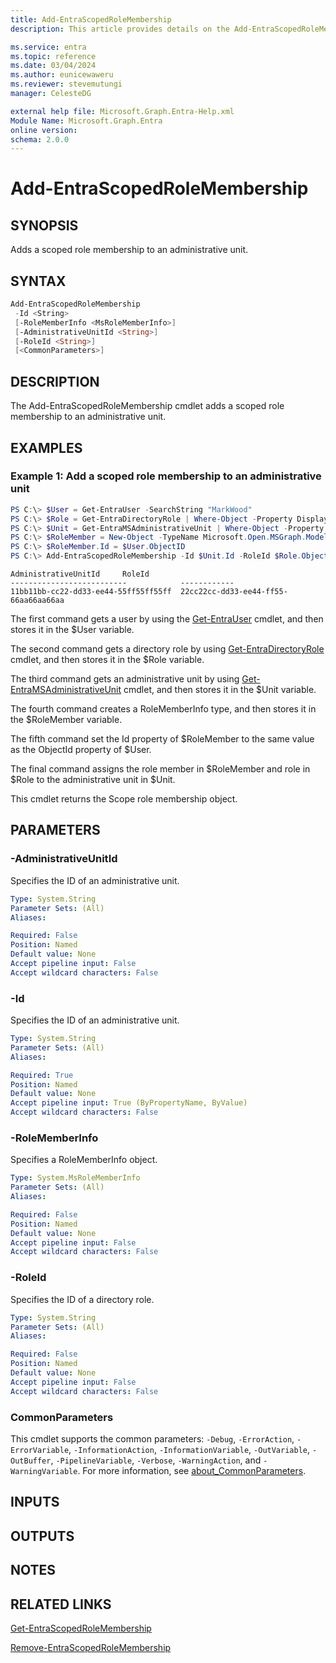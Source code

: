 ```yaml
---
title: Add-EntraScopedRoleMembership
description: This article provides details on the Add-EntraScopedRoleMembership command.

ms.service: entra
ms.topic: reference
ms.date: 03/04/2024
ms.author: eunicewaweru
ms.reviewer: stevemutungi
manager: CelesteDG

external help file: Microsoft.Graph.Entra-Help.xml
Module Name: Microsoft.Graph.Entra
online version:
schema: 2.0.0
---
```


# Add-EntraScopedRoleMembership

## SYNOPSIS

Adds a scoped role membership to an administrative unit.

## SYNTAX

```powershell
Add-EntraScopedRoleMembership 
 -Id <String>
 [-RoleMemberInfo <MsRoleMemberInfo>] 
 [-AdministrativeUnitId <String>] 
 [-RoleId <String>] 
 [<CommonParameters>]
```

## DESCRIPTION

The Add-EntraScopedRoleMembership cmdlet adds a scoped role membership to an administrative unit.

## EXAMPLES

### Example 1: Add a scoped role membership to an administrative unit

```powershell
PS C:\> $User = Get-EntraUser -SearchString "MarkWood"
PS C:\> $Role = Get-EntraDirectoryRole | Where-Object -Property DisplayName -EQ -Value "User Administrator"
PS C:\> $Unit = Get-EntraMSAdministrativeUnit | Where-Object -Property DisplayName -Eq -Value "New MSAdmin unit"
PS C:\> $RoleMember = New-Object -TypeName Microsoft.Open.MSGraph.Model.MsRolememberinfo.RoleMemberInfo
PS C:\> $RoleMember.Id = $User.ObjectID
PS C:\> Add-EntraScopedRoleMembership -Id $Unit.Id -RoleId $Role.ObjectId -RoleMemberInfo $RoleMember
```

```output
AdministrativeUnitId     RoleId  
--------------------------            ------------  
11bb11bb-cc22-dd33-ee44-55ff55ff55ff  22cc22cc-dd33-ee44-ff55-66aa66aa66aa
```

The first command gets a user by using the [Get-EntraUser](./Get-EntraUser.md) cmdlet, and then stores it in the $User variable.  

The second command gets a directory role by using [Get-EntraDirectoryRole](./Get-EntraDirectoryRole.md) cmdlet, and then stores it in the $Role variable.  

The third command gets an administrative unit by using [Get-EntraMSAdministrativeUnit](./Get-EntraMSAdministrativeUnit.md) cmdlet, and then stores it in the $Unit variable.  

The fourth command creates a RoleMemberInfo type, and then stores it in the $RoleMember variable.  

The fifth command set the Id property of $RoleMember to the same value as the ObjectId property of $User.  

The final command assigns the role member in $RoleMember and role in $Role to the administrative unit in $Unit.  

This cmdlet returns the Scope role membership object.

## PARAMETERS

### -AdministrativeUnitId

Specifies the ID of an administrative unit.

```yaml
Type: System.String
Parameter Sets: (All)
Aliases:

Required: False
Position: Named
Default value: None
Accept pipeline input: False
Accept wildcard characters: False
```

### -Id

Specifies the ID of an administrative unit.

```yaml
Type: System.String
Parameter Sets: (All)
Aliases:

Required: True
Position: Named
Default value: None
Accept pipeline input: True (ByPropertyName, ByValue)
Accept wildcard characters: False
```

### -RoleMemberInfo

Specifies a RoleMemberInfo object.

```yaml
Type: System.MsRoleMemberInfo
Parameter Sets: (All)
Aliases:

Required: False
Position: Named
Default value: None
Accept pipeline input: False
Accept wildcard characters: False
```

### -RoleId

Specifies the ID of a directory role.

```yaml
Type: System.String
Parameter Sets: (All)
Aliases:

Required: False
Position: Named
Default value: None
Accept pipeline input: False
Accept wildcard characters: False
```

### CommonParameters

This cmdlet supports the common parameters: `-Debug`, `-ErrorAction`, `-ErrorVariable`, `-InformationAction`, `-InformationVariable`, `-OutVariable`, `-OutBuffer`, `-PipelineVariable`, `-Verbose`, `-WarningAction`, and `-WarningVariable`. For more information, see [about_CommonParameters](https://go.microsoft.com/fwlink/?LinkID=113216).

## INPUTS

## OUTPUTS

## NOTES

## RELATED LINKS

[Get-EntraScopedRoleMembership](Get-EntraScopedRoleMembership.md)

[Remove-EntraScopedRoleMembership](Remove-EntraScopedRoleMembership.md)

